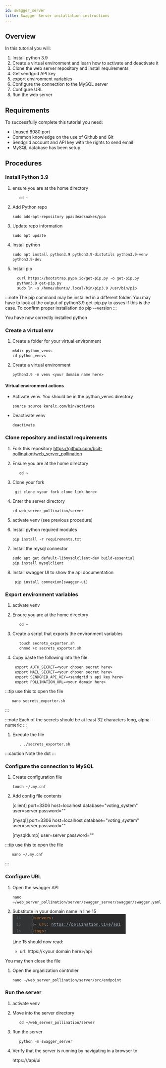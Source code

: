 ```yaml
---
id: swagger_server
title: Swagger Server installation instructions
---
```


## Overview

In this tutorial you will:
1. Install python 3.9
1. Create a virtual environment and learn how to activate and deactivate it
1. Clone the web server repository and install requirements
1. Get sendgrid API key
1. export environment variables
1. Configure the connection to the MySQL server
1. Configure URL
1. Run the web server

## Requirements

To successfully complete this tutorial you need:
* Unused 8080 port
* Common knowledge on the use of Github and Git
* Sendgrid account and API key with the rights to send email
* MySQL database has been setup

## Procedures

### Install Python 3.9

1. ensure you are at the home directory
   ```shell
      cd ~
    ```
1. Add Python repo
    ```shell
    sudo add-apt-repository ppa:deadsnakes/ppa
    ```
   
1. Update repo information
    ```shell
    sudo apt update
    ```
   
1. Install python
    ```shell
    sudo apt install python3.9 python3.9-distutils python3.9-venv python3.9-dev
    ```
1. Install pip
    ```shell
      curl https://bootstrap.pypa.io/get-pip.py -o get-pip.py
      python3.9 get-pip.py
      sudo ln -s /home/ubuntu/.local/bin/pip3.9 /usr/bin/pip
    ```

:::note
    The pip command may be installed in a different folder. You may have to look at the output
of python3.9 get-pip.py to asses if this is the case. To confirm proper installation do pip --version
:::

You have now correctly installed python

### Create a virtual env

1. Create a folder for your virtual environment
    ```shell
    mkdir python_venvs
    cd python_venvs
    ```

1. Create a virtual environment
    ```shell
    python3.9 -m venv <your domain name here>
    ```

#### Virtual environment actions

* Activate venv. You should be in the python_venvs directory
    ```shell
    source source karelc.com/bin/activate
    ```

* Deactivate venv
    ```shell
    deactivate
    ```

### Clone repository and install requirements

1. Fork this repository
   https://github.com/bcit-pollination/web_server_pollination

1. Ensure you are at the home directory
   ```shell
      cd ~
    ```

1. Clone your fork
   ```shell
    git clone <your fork clone link here>
    ```

1. Enter the server directory
    ```shell
    cd web_server_pollination/server
    ```
1. activate venv (see previous procedure)
   
1. Install python required modules
    ```shell
    pip install -r requirements.txt 
    ```

1. Install the mysql connector
    ```shell
    sudo apt get default-libmysqlclient-dev build-essential
    pip install mysqlclient
    ```
   
1. Install swagger UI to show the api documentation
    ```shell
     pip install connexion[swagger-ui]
    ```

### Export environment variables

1. activate venv 
   
1. Ensure you are at the home directory
   ```shell
      cd ~
    ```

1. Create a script that exports the environment variables
   ```shell
      touch secrets_exporter.sh
      chmod +x secrets_exporter.sh
    ```
   
1. Copy paste the following into the file:
        
        export AUTH_SECRET=<your chosen secret here>
        export MAIL_SECRET=<your chosen secret here>
        export SENDGRID_API_KEY=<sendgrid's api key here>
        export POLLINATION_URL=<your domain here>
:::tip
use this to open the file
```shell
   nano secrets_exporter.sh
 ```
:::
   
:::note
Each of the secrets should be at least 32 characters long, alpha-numeric
:::

1. Execute the file
   ```shell
      . ./secrets_exporter.sh
    ```
:::caution
Note the dot
:::


### Configure the connection to MySQL

1. Create configuration file
   ```shell
   touch ~/.my.cnf
   ```

1. Add config file contents


      [client]
      port=3306
      host=localhost
      database="voting_system"
      user=server
      password="<your MySQL user password here>"
   
      [mysql]
      port=3306
      host=localhost
      database="voting_system"
      user=server
      password="<your MySQL user password here>"
      
      [mysqldump]
      user=server
      password="<your MySQL user password here>"

:::tip
use this to open the file
```shell
   nano ~/.my.cnf
 ```
:::


### Configure URL

1. Open the swagger API
   ```shell
   nano ~/web_server_pollination/server/swagger_server/swagger/swagger.yaml
   ```

1. Substitute in your domain name in line 15
   ![img.png](../../static/img.png)
   
   Line 15 should now read:
   
      
      - url: https://&lt;your domain here&gt;/api
   

You may then close the file

1. Open the organization controller
    ```shell
   nano ~/web_server_pollination/server/src/endpoint
   ```


### Run the server

1. activate venv 

1. Move into the server directory
   ```shell
      cd ~/web_server_pollination/server
    ```
   
1. Run the server
   ```shell
      python -m swagger_server
    ```

1. Verify that the server is running by navigating in a browser to 


      https://<your domain name>/api/ui